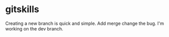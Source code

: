 # gitskills
Creating a new branch is quick and simple.
Add merge change the bug.
I'm working on the dev branch.
